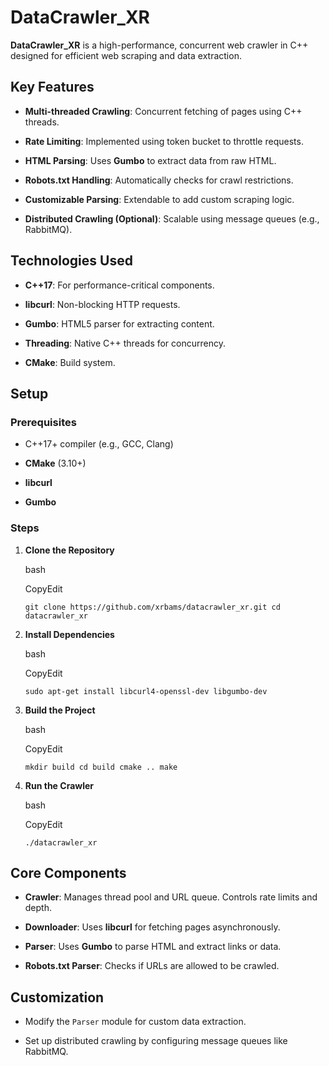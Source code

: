 **DataCrawler_XR**
==================

**DataCrawler_XR** is a high-performance, concurrent web crawler in C++ designed for efficient web scraping and data extraction.

**Key Features**
----------------

-   **Multi-threaded Crawling**: Concurrent fetching of pages using C++ threads.

-   **Rate Limiting**: Implemented using token bucket to throttle requests.

-   **HTML Parsing**: Uses **Gumbo** to extract data from raw HTML.

-   **Robots.txt Handling**: Automatically checks for crawl restrictions.

-   **Customizable Parsing**: Extendable to add custom scraping logic.

-   **Distributed Crawling (Optional)**: Scalable using message queues (e.g., RabbitMQ).

**Technologies Used**
---------------------

-   **C++17**: For performance-critical components.

-   **libcurl**: Non-blocking HTTP requests.

-   **Gumbo**: HTML5 parser for extracting content.

-   **Threading**: Native C++ threads for concurrency.

-   **CMake**: Build system.

**Setup**
---------

### Prerequisites

-   C++17+ compiler (e.g., GCC, Clang)

-   **CMake** (3.10+)

-   **libcurl**

-   **Gumbo**

### Steps

1.  **Clone the Repository**

    bash

    CopyEdit

    `git clone https://github.com/xrbams/datacrawler_xr.git
    cd datacrawler_xr`

2.  **Install Dependencies**

    bash

    CopyEdit

    `sudo apt-get install libcurl4-openssl-dev libgumbo-dev`

3.  **Build the Project**

    bash

    CopyEdit

    `mkdir build
    cd build
    cmake ..
    make`

4.  **Run the Crawler**

    bash

    CopyEdit

    `./datacrawler_xr`

**Core Components**
-------------------

-   **Crawler**: Manages thread pool and URL queue. Controls rate limits and depth.

-   **Downloader**: Uses **libcurl** for fetching pages asynchronously.

-   **Parser**: Uses **Gumbo** to parse HTML and extract links or data.

-   **Robots.txt Parser**: Checks if URLs are allowed to be crawled.

**Customization**
-----------------

-   Modify the `Parser` module for custom data extraction.

-   Set up distributed crawling by configuring message queues like RabbitMQ.